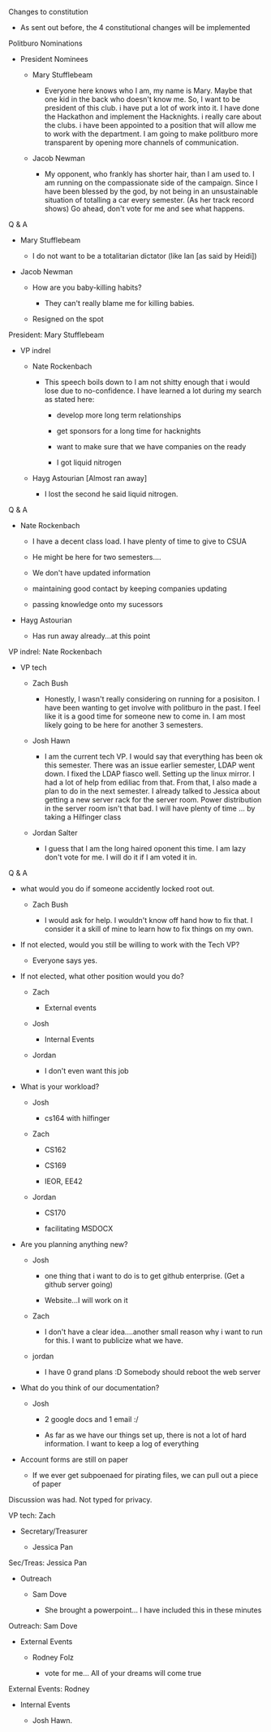 Changes to constitution

-   As sent out before, the 4 constitutional changes will be implemented

Politburo Nominations

-   President Nominees

    -   Mary Stufflebeam

        -   Everyone here knows who I am, my name is Mary. Maybe that
            one kid in the back who doesn't know me. So, I want to be
            president of this club. i have put a lot of work into it. I
            have done the Hackathon and implement the Hacknights. i
            really care about the clubs. i have been appointed to a
            position that will allow me to work with the department. I
            am going to make politburo more transparent by opening more
            channels of communication.

    -   Jacob Newman

        -   My opponent, who frankly has shorter hair, than I am used
            to. I am running on the compassionate side of the campaign.
            Since I have been blessed by the god, by not being in an
            unsustainable situation of totalling a car every semester.
            (As her track record shows) Go ahead, don't vote for me and
            see what happens.

Q & A

-   Mary Stufflebeam

    -   I do not want to be a totalitarian dictator (like Ian \[as said
        by Heidi\])

-   Jacob Newman

    -   How are you baby-killing habits?

        -   They can't really blame me for killing babies.

    -   Resigned on the spot

President: Mary Stufflebeam

-   VP indrel

    -   Nate Rockenbach

        -   This speech boils down to I am not shitty enough that i
            would lose due to no-confidence. I have learned a lot during
            my search as stated here:

            -   develop more long term relationships

            -   get sponsors for a long time for hacknights

            -   want to make sure that we have companies on the ready

            -   I got liquid nitrogen

    -   Hayg Astourian \[Almost ran away\]

        -   I lost the second he said liquid nitrogen.

Q & A

-   Nate Rockenbach

    -   I have a decent class load. I have plenty of time to give to
        CSUA

    -   He might be here for two semesters\....

    -   We don't have updated information

    -   maintaining good contact by keeping companies updating

    -   passing knowledge onto my sucessors

-   Hayg Astourian

    -   Has run away already\...at this point

VP indrel: Nate Rockenbach

-   VP tech

    -   Zach Bush

        -   Honestly, I wasn't really considering on running for a
            posisiton. I have been wanting to get involve with politburo
            in the past. I feel like it is a good time for someone new
            to come in. I am most likely going to be here for another 3
            semesters.

    -   Josh Hawn

        -   I am the current tech VP. I would say that everything has
            been ok this semester. There was an issue earlier semester,
            LDAP went down. I fixed the LDAP fiasco well. Setting up the
            linux mirror. I had a lot of help from ediliac from that.
            From that, I also made a plan to do in the next semester. I
            already talked to Jessica about getting a new server rack
            for the server room. Power distribution in the server room
            isn't that bad. I will have plenty of time ... by taking a
            Hilfinger class

    -   Jordan Salter

        -   I guess that I am the long haired oponent this time. I am
            lazy don't vote for me. I will do it if I am voted it in.

Q & A

-   what would you do if someone accidently locked root out.

    -   Zach Bush

        -   I would ask for help. I wouldn't know off hand how to fix
            that. I consider it a skill of mine to learn how to fix
            things on my own.

-   If not elected, would you still be willing to work with the Tech VP?

    -   Everyone says yes.

-   If not elected, what other position would you do?

    -   Zach

        -   External events

    -   Josh

        -   Internal Events

    -   Jordan

        -   I don't even want this job

-   What is your workload?

    -   Josh

        -   cs164 with hilfinger

    -   Zach

        -   CS162

        -   CS169

        -   IEOR, EE42

    -   Jordan

        -   CS170

        -   facilitating MSDOCX

-   Are you planning anything new?

    -   Josh

        -   one thing that i want to do is to get github enterprise.
            (Get a github server going)

        -   Website\...I will work on it

    -   Zach

        -   I don't have a clear idea\....another small reason why i
            want to run for this. I want to publicize what we have.

    -   jordan

        -   I have 0 grand plans :D Somebody should reboot the web
            server

-   What do you think of our documentation?

    -   Josh

        -   2 google docs and 1 email :/

        -   As far as we have our things set up, there is not a lot of
            hard information. I want to keep a log of everything

-   Account forms are still on paper

    -   If we ever get subpoenaed for pirating files, we can pull out a
        piece of paper

Discussion was had. Not typed for privacy.

VP tech: Zach

-   Secretary/Treasurer

    -   Jessica Pan

Sec/Treas: Jessica Pan

-   Outreach

    -   Sam Dove

        -   She brought a powerpoint\... I have included this in these
            minutes

Outreach: Sam Dove

-   External Events

    -   Rodney Folz

        -   vote for me\... All of your dreams will come true

External Events: Rodney

-   Internal Events

    -   Josh Hawn.
